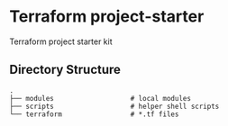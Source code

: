 # Terraform project-starter
Terraform project starter kit

## Directory Structure

```
.
├── modules                   # local modules
├── scripts                   # helper shell scripts
└── terraform                 # *.tf files
```